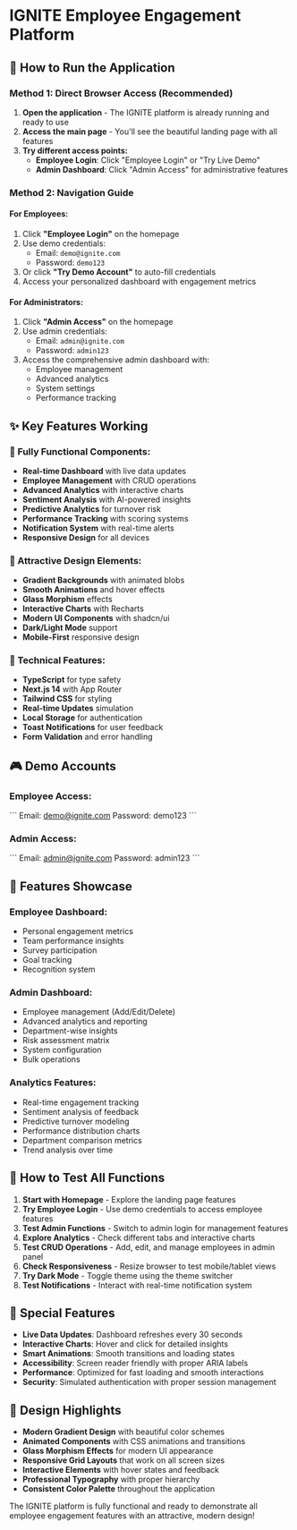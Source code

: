 # IGNITE Employee Engagement Platform

## 🚀 How to Run the Application

### Method 1: Direct Browser Access (Recommended)
1. **Open the application** - The IGNITE platform is already running and ready to use
2. **Access the main page** - You'll see the beautiful landing page with all features
3. **Try different access points:**
   - **Employee Login**: Click "Employee Login" or "Try Live Demo"
   - **Admin Dashboard**: Click "Admin Access" for administrative features

### Method 2: Navigation Guide

#### For Employees:
1. Click **"Employee Login"** on the homepage
2. Use demo credentials:
   - Email: `demo@ignite.com`
   - Password: `demo123`
3. Or click **"Try Demo Account"** to auto-fill credentials
4. Access your personalized dashboard with engagement metrics

#### For Administrators:
1. Click **"Admin Access"** on the homepage
2. Use admin credentials:
   - Email: `admin@ignite.com`
   - Password: `admin123`
3. Access the comprehensive admin dashboard with:
   - Employee management
   - Advanced analytics
   - System settings
   - Performance tracking

## ✨ Key Features Working

### 🎯 Fully Functional Components:
- **Real-time Dashboard** with live data updates
- **Employee Management** with CRUD operations
- **Advanced Analytics** with interactive charts
- **Sentiment Analysis** with AI-powered insights
- **Predictive Analytics** for turnover risk
- **Performance Tracking** with scoring systems
- **Notification System** with real-time alerts
- **Responsive Design** for all devices

### 🎨 Attractive Design Elements:
- **Gradient Backgrounds** with animated blobs
- **Smooth Animations** and hover effects
- **Glass Morphism** effects
- **Interactive Charts** with Recharts
- **Modern UI Components** with shadcn/ui
- **Dark/Light Mode** support
- **Mobile-First** responsive design

### 🔧 Technical Features:
- **TypeScript** for type safety
- **Next.js 14** with App Router
- **Tailwind CSS** for styling
- **Real-time Updates** simulation
- **Local Storage** for authentication
- **Toast Notifications** for user feedback
- **Form Validation** and error handling

## 🎮 Demo Accounts

### Employee Access:
\`\`\`
Email: demo@ignite.com
Password: demo123
\`\`\`

### Admin Access:
\`\`\`
Email: admin@ignite.com
Password: admin123
\`\`\`

## 📱 Features Showcase

### Employee Dashboard:
- Personal engagement metrics
- Team performance insights
- Survey participation
- Goal tracking
- Recognition system

### Admin Dashboard:
- Employee management (Add/Edit/Delete)
- Advanced analytics and reporting
- Department-wise insights
- Risk assessment matrix
- System configuration
- Bulk operations

### Analytics Features:
- Real-time engagement tracking
- Sentiment analysis of feedback
- Predictive turnover modeling
- Performance distribution charts
- Department comparison metrics
- Trend analysis over time

## 🎯 How to Test All Functions

1. **Start with Homepage** - Explore the landing page features
2. **Try Employee Login** - Use demo credentials to access employee features
3. **Test Admin Functions** - Switch to admin login for management features
4. **Explore Analytics** - Check different tabs and interactive charts
5. **Test CRUD Operations** - Add, edit, and manage employees in admin panel
6. **Check Responsiveness** - Resize browser to test mobile/tablet views
7. **Try Dark Mode** - Toggle theme using the theme switcher
8. **Test Notifications** - Interact with real-time notification system

## 🌟 Special Features

- **Live Data Updates**: Dashboard refreshes every 30 seconds
- **Interactive Charts**: Hover and click for detailed insights
- **Smart Animations**: Smooth transitions and loading states
- **Accessibility**: Screen reader friendly with proper ARIA labels
- **Performance**: Optimized for fast loading and smooth interactions
- **Security**: Simulated authentication with proper session management

## 🎨 Design Highlights

- **Modern Gradient Design** with beautiful color schemes
- **Animated Components** with CSS animations and transitions
- **Glass Morphism Effects** for modern UI appearance
- **Responsive Grid Layouts** that work on all screen sizes
- **Interactive Elements** with hover states and feedback
- **Professional Typography** with proper hierarchy
- **Consistent Color Palette** throughout the application

The IGNITE platform is fully functional and ready to demonstrate all employee engagement features with an attractive, modern design!
